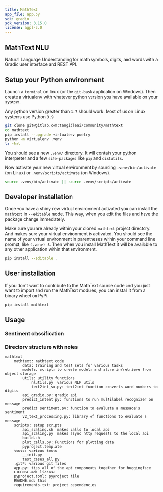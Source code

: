 ```yaml
---
title: MathText
app_file: app.py
sdk: gradio
sdk_version: 3.15.0
license: agpl-3.0
---
```


## MathText NLU

Natural Language Understanding for math symbols, digits, and words with a Gradio user interface and REST API.

## Setup your Python environment

Launch a `terminal` on linux (or the `git-bash` application on Windows).
Then create a virtualenv with whatever python version you have available on your system.

Any python version greater than `3.7` should work.
Most of us on Linux systems use Python `3.9`: 

```bash
git clone git@gitlab.com:tangibleai/community/mathtext
cd mathtext
pip install --upgrade virtualenv poetry
python -m virtualenv .venv
ls -hal
```

You should see a new `.venv/` directory.
It will contain your python interpreter and a few `site-packages` like `pip` and `distutils`.

Now activate your new virtual environment by sourcing `.venv/bin/activate` (on Linux) or `.venv/scripts/activate` (on Windows).

```bash
source .venv/bin/activate || source .venv/scripts/activate
```

## Developer installation

Once you have a shiny new virtual environment activated you can install the `mathtext` in `--editable` mode.
This way, when you edit the files and have the package change immediately.

Make sure you are already within your cloned `mathtext` project directory.
And makes sure your virtual environment is activated.
You should see the name of your virtual environment in parentheses within your command line prompt, like `(.venv) $`.
Then when you install MathText it will be available to any other application within that environment.

```bash
pip install --editable .
```

## User installation

If you don't want to contribute to the MathText source code and you just want to import and run the MathText modules, you can install it from a binary wheel on PyPi.

```bash
pip install mathtext
```

## Usage

### Sentiment classification




### Directory structure with notes
```text
mathtext
    mathtext: mathtext code
        data: training and test sets for various tasks
        models: scripts to create models and store in/retrieve from object storage
        utils: utility functions
            nlutils.py: various NLP utils
            text2int_so.py: text2int function converts word numbers to digits
        api_gradio.py: gradio api
        predict_intent.py: functions to run multilabel recognizer on message
        predict_sentiment.py: function to evaluate a message's sentiment
        v2_text_processing.py: library of functions to evaluate a message
    scripts: setup scripts
        api_scaling.sh: makes calls to local api
        api_scaling.py: makes async http requests to the local api
        build.sh
        plot_calls.py: Functions for plotting data
        pyproject.template
    tests: various tests
        __init.py
        test_cases_all.py
    .git*: various git files
    app.py: ties all of the api components together for huggingface
    LICENSE.md: license
    pyproject.toml: pyproject file
    README.md: this
    requirements.txt: project dependencies
```            